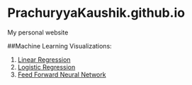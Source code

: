 # PrachuryyaKaushik.github.io
My personal website

##Machine Learning Visualizations:
1. [Linear Regression](https://prachuryyakaushik.github.io/ml/sgd.htm)
2. [Logistic Regression](https://prachuryyakaushik.github.io/ml/logistic_regression.htm)
3. [Feed Forward Neural Network](https://prachuryyakaushik.github.io/ml/FFNN.htm)
